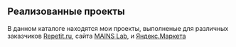 ## Реализованные проекты
В данном каталоге находятся мои проекты, выполненые для различных заказчиков [Repetit.ru](https://repetit.ru/), сайта [MAINS Lab](https://mainslab.ai/), и [Яндекс.Маркета](https://market.yandex.ru/)
